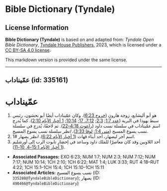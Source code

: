 # Bible Dictionary (Tyndale)

## License Information

**Bible Dictionary (Tyndale)** is based on and adapted from: _Tyndale Open Bible Dictionary_, [Tyndale House Publishers](https://tyndaleopenresources.com/), 2023, which is licensed under a [CC BY-SA 4.0 license](https://creativecommons.org/licenses/by-sa/4.0/legalcode.en).

This markdown version is provided under the same license.



--------------------------------

## عمّيناداب (id: 335161)

عمّيناداب
=========

1. هو أبو أليشابع، زوجة هارون ([خروج 6:23](https://ref.ly/Exod6:23)). وكان عمّيناداب أيضًا أبو نحشون، رئيس سبط يهوذا في البرية ([عدد 1:7](https://ref.ly/Num1:7); [2:3](https://ref.ly/Num2:3); [7:12، 17](https://ref.ly/Num7:12,Num7:17); [10:14](https://ref.ly/Num10:14); [1 أخبار الأيام 2:10](https://ref.ly/1Chr2:10)). كما يُدرج اسم عمّيناداب في سلسلة نسب داود ([راعوث 4:18–22](https://ref.ly/Ruth4:18-Ruth4:22)). ثم لاحقًا، يُدرج في سلسلة نسب يسوع المسيح ([متى 1:4](https://ref.ly/Matt1:4); [لوقا 3:33](https://ref.ly/Luke3:33)). *انظر* سلسلة نسب يسوع المسيح.
2. اسم آخر ليصهار، أحد أبناء قهات ([1 أخبار الأيام 6:22](https://ref.ly/1Chr6:22)). *انظر* يصهار \#1.
3. أحد اللاويين وقد كان معاصرًا للملك داود وساعد في إحضار تابوت الرب إلى أورشليم ([1 أخبار الأيام 15:1–4, 10–11](https://ref.ly/1Chr15:1-1Chr15:4,1Chr15:10-1Chr15:11)).

* **Associated Passages:** EXO 6:23; NUM 1:7; NUM 2:3; NUM 7:12; NUM 7:17; NUM 10:14; 1CH 2:10; 1CH 6:22; MAT 1:4; LUK 3:33; RUT 4:18–RUT 4:22; 1CH 15:1–1CH 15:4; 1CH 15:10–1CH 15:11
* **Associated Articles:** نسب يسوع المسيح (ID: `335288@TyndaleBibleDictionary`); يصهار (ID: `490466@TyndaleBibleDictionary`)

